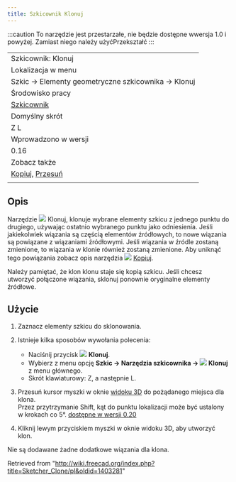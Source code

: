 ```yaml
---
title: Szkicownik Klonuj
---
```

:::caution
To narzędzie jest przestarzałe, nie będzie dostępne wwersja 1.0 i powyżej. Zamiast niego należy użyćPrzekształć
:::

|  |
| --- |
| Szkicownik: Klonuj |
| Lokalizacja w menu |
| Szkic → Elementy geometryczne szkicownika → Klonuj |
| Środowisko pracy |
| [Szkicownik](/Sketcher_Workbench/pl "Sketcher Workbench/pl") |
| Domyślny skrót |
| Z L |
| Wprowadzono w wersji |
| 0.16 |
| Zobacz także |
| [Kopiuj](/Sketcher_Copy/pl "Sketcher Copy/pl"), [Przesuń](/Sketcher_Move/pl "Sketcher Move/pl") |
|  |

## Opis

Narzędzie ![](/images/Sketcher_Clone.svg) Klonuj, klonuje wybrane elementy szkicu z jednego punktu do drugiego, używając ostatnio wybranego punktu jako odniesienia. Jeśli jakiekolwiek wiązania są częścią elementów źródłowych, to nowe wiązania są powiązane z wiązaniami źródłowymi. Jeśli wiązania w źródle zostaną zmienione, to wiązania w klonie również zostaną zmienione. Aby uniknąć tego powiązania zobacz opis narzędzia ![](/images/Sketcher_Copy.svg) [Kopiuj](/index.php?title=Szkicownik_Copy/pl&action=edit&redlink=1 "Szkicownik Copy/pl (page does not exist)").

Należy pamiętać, że klon klonu staje się kopią szkicu. Jeśli chcesz utworzyć połączone wiązania, sklonuj ponownie oryginalne elementy źródłowe.

## Użycie

1. Zaznacz elementy szkicu do sklonowania.

1. Istnieje kilka sposobów wywołania polecenia:
   * Naciśnij przycisk ![](/images/Sketcher_Clone.svg) **Klonuj**.
   * Wybierz z menu opcję **Szkic → Narzędzia szkicownika → ![](/images/Sketcher_Clone.svg) Klonuj** z menu głównego.
   * Skrót klawiaturowy: Z, a następnie L.
2. Przesuń kursor myszki w oknie [widoku 3D](/3D_view/pl "3D view/pl") do pożądanego miejsca dla klona.   
   Przez przytrzymanie Shift, kąt do punktu lokalizacji może być ustalony w krokach co 5°. [dostępne w wersji 0.20](/Release_notes_0.20/pl "Release notes 0.20/pl")
3. Kliknij lewym przyciskiem myszki w oknie widoku 3D, aby utworzyć klon.

Nie są dodawane żadne dodatkowe wiązania dla klona.

Retrieved from "<http://wiki.freecad.org/index.php?title=Sketcher_Clone/pl&oldid=1403281>"